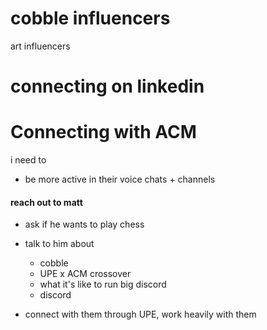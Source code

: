 # cobble influencers
art influencers


# connecting on linkedin

# Connecting with ACM
i need to

- be more active in their voice chats + channels

#### reach out to matt

- ask if he wants to play chess
- talk to him about
	- cobble
	- UPE x ACM crossover
	- what it's like to run big discord
	- discord

- connect with them through UPE, work heavily with them
